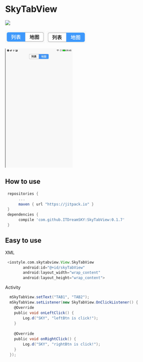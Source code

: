 # SkyTabView
[![](https://jitpack.io/v/ITDreamSKY/SkyTabView.svg)](https://jitpack.io/#ITDreamSKY/SkyTabView) 

![Alt text](https://github.com/ITDreamSKY/SkyTabView/blob/master/TAB1.png) 
![Alt text](https://github.com/ITDreamSKY/SkyTabView/blob/master/TAB2.png) 
 
 ![Alt text](https://github.com/ITDreamSKY/SkyTabView/blob/master/screen.gif) 

## How to use
  ```Groovy
   repositories {
        ...
        maven { url "https://jitpack.io" }
   }
   dependencies {
        compile 'com.github.ITDreamSKY:SkyTabView:0.1.7'
   }
   ```
   
## Easy to use
XML 
```Groovy
 <iostyle.com.skytabview.View.SkyTabView
        android:id="@+id/skyTabView"
        android:layout_width="wrap_content"
        android:layout_height="wrap_content">
 ```
 Activity 
```Groovy
  mSkyTabView.setText("TAB1", "TAB2");
  mSkyTabView.setListener(new SkyTabView.OnClickListener() {
    @Override
    public void onLeftClick() {
        Log.d("SKY", "leftBtn is click!");
    }

    @Override
    public void onRightClick() {
        Log.d("SKY", "rightBtn is click!");
    }
  });
 ```
